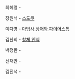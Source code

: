 최혜령 - [](https://school.programmers.co.kr/learn/courses/30/lessons/87694)

장원석 - [스도쿠](https://www.acmicpc.net/problem/2580)

이다영 - [마법사 상어와 파이어스톰](https://www.acmicpc.net/problem/20058)

김찬희 - [항체 인식](https://www.acmicpc.net/problem/22352)

박정환 - 

신재안 - 

김진석 - 
